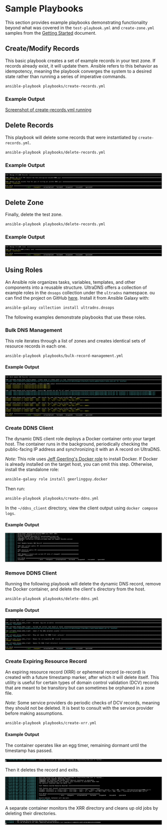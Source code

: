 # Sample Playbooks

This section provides example playbooks demonstrating functionality beyond what was covered in the `test-playbook.yml` and `create-zone.yml` samples from the [Getting Started](../READNE.md) document.

## Create/Modify Records

This basic playbook creates a set of example records in your test zone. If records already exist, it will update them. Ansible refers to this behavior as idempotency, meaning the playbook converges the system to a desired state rather than running a series of imperative commands.

```bash
ansible-playbook playbooks/create-records.yml
```

### Example Output

[Screenshot of create-records.yml running](../img/ss4-19022025.png)

## Delete Records

This playbook will delete some records that were instantiated by `create-records.yml`.

```bash
ansible-playbook playbooks/delete-records.yml
```

### Example Output

![Screenshot of delete-records.yml running](../img/ss5-19022025.png)

## Delete Zone

Finally, delete the test zone.

```bash
ansible-playbook playbooks/delete-records.yml
```

### Example Output

![Screenshot of delete-zone.yml running](../img/ss8-19022025.png)

## Using Roles

An Ansible role organizes tasks, variables, templates, and other components into a reusable structure. UltraDNS offers a collection of example roles in the `dnsops` collection under the `ultradns` namespace. ou can find the project on GitHub [here](https://github.com/ultradns/ultradns-ansible-roles). Install it from Ansible Galaxy with:

```bash
ansible-galaxy collection install ultradns.dnsops
```

The following examples demonstrate playbooks that use these roles.

### Bulk DNS Management

This role iterates through a list of zones and creates identical sets of resource records in each one.

```bash
ansible-playbook playbooks/bulk-record-management.yml
```

#### Example Output

![Screenshot of bulk-record-management.yml running](../img/ss6-19022025.png)

### Create DDNS Client

The dynamic DNS client role deploys a Docker container onto your target host. The container runs in the background, periodically checking the public-facing IP address and synchronizing it with an A record on UltraDNS.

_Note:_ This role uses [Jeff Geerling's Docker role](https://galaxy.ansible.com/ui/standalone/roles/geerlingguy/docker/) to install Docker. If Docker is already installed on the target host, you can omit this step. Otherwise, install the standalone role:

```bash
ansible-galaxy role install geerlingguy.docker
```

Then run:

```bash
ansible-playbook playbooks/create-ddns.yml
```

In the `~/ddns_client` directory, view the client output using `docker compose logs`.

#### Example Output

![Screenshot of create-ddns.yml running](../img/ss7-19022025.png)

### Remove DDNS Client

Running the following playbook will delete the dynamic DNS record, remove the Docker container, and delete the client's directory from the host.

```bash
ansible-playbook playbooks/delete-ddns.yml
```

#### Example Output

![Screenshot of delete-ddns.yml running](../img/ss9-19022025.png)

### Create Expiring Resource Record

An expiring resource record (XRR) or ephemeral record (e-record) is created with a future timestamp marker, after which it will delete itself. This utility is useful for certain types of domain control validation (DCV) records that are meant to be transitory but can sometimes be orphaned in a zone file.

_Note:_ Some service providers do periodic checks of DCV records, meaning they should not be deleted. It is best to consult with the service provider before making assumptions.

```bash
ansible-playbook playbooks/create-xrr.yml
```

#### Example Output

The container operates like an egg timer, remaining dormant until the timestamp has passed.

![Screenshot of XRR container waiting](../img/ss10-19022025.png)

Then it deletes the record and exits.

![Screenshot of XRR container exiting](../img/ss11-19022025.png)

A separate container monitors the XRR directory and cleans up old jobs by deleting their directories.

![Screenshot of XRR cleanup process](../img/ss12-19022025.png)